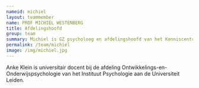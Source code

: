 ```yaml
---
nameid: michiel
layout: teammember
name: PROF MICHIEL WESTENBERG
title: Afdelingshoofd
group: team
summary: Michiel is GZ psycholoog en afdelingshoofd van het Kenniscentrum. Daarnaast is hij hoogleraar bij de afdeling ontwikkelings- en onderwijspychologie en wetenschappelijk directeur van de opleiding Pyschologie aan de universiteit Leiden
permalink: /team/michiel
image: /img/michiel.jpg
---
```


Anke Klein is universitair docent bij de afdeling Ontwikkelings-en-Onderwijspsychologie van het Instituut Psychologie aan de Universiteit Leiden.

